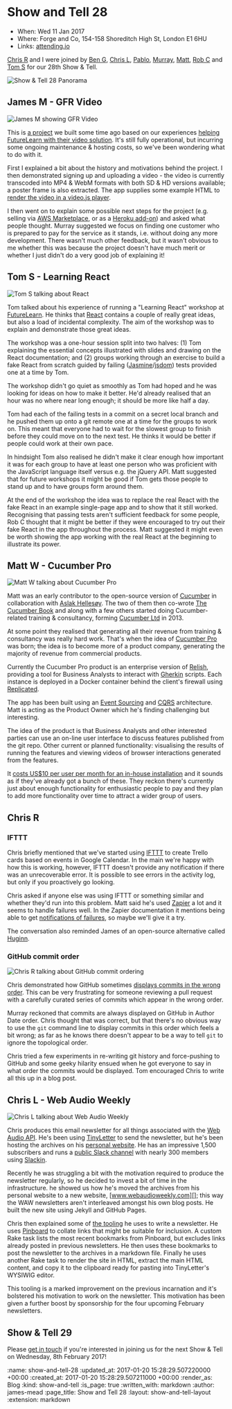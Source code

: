 Show and Tell 28
================

* When: Wed 11 Jan 2017
* Where: Forge and Co, 154-158 Shoreditch High St, London E1 6HU
* Links: [attending.io][attending-io-show-and-tell-28]

[Chris R][chris-roos] and I were joined by [Ben G][ben-griffiths], [Chris L][chris-lowis], [Pablo][pablo-manrubia], [Murray][murray-steele], [Matt][matt-wynne], [Rob C][rob-chatley] and [Tom S][tom-stuart] for our 28th Show & Tell.

![Show & Tell 28 Panorama](/images/blog/2017-01-14-show-and-tell-28-panorama.jpg)

[attending-io-show-and-tell-28]: https://attending.io/events/gfr-show-and-tell-28/
[chris-roos]: /chris-roos
[ben-griffiths]: https://twitter.com/beng
[chris-lowis]: http://blog.chrislowis.co.uk/
[pablo-manrubia]: http://pmanrubia.info/
[murray-steele]: https://twitter.com/hlame
[matt-wynne]: http://www.mattwynne.net/
[rob-chatley]: https://www.doc.ic.ac.uk/~rbc/
[tom-stuart]: http://codon.com/


## James M - GFR Video

![James M showing GFR Video](/images/blog/2017-01-14-show-and-tell-28-james-m-gfr-video.jpg)

This is [a project][gfr-video] we built some time ago based on our experiences [helping FutureLearn with their video solution][futurelearn-video]. It's still fully operational, but incurring some ongoing maintenance & hosting costs, so we've been wondering what to do with it.

First I explained a bit about the history and motivations behind the project. I then demonstrated signing up and uploading a video - the video is currently transcoded into MP4 & WebM formats with both SD & HD versions available; a poster frame is also extracted. The app supplies some example HTML to [render the video in a video.js player][gfr-video-test].

I then went on to explain some possible next steps for the project (e.g. selling via [AWS Marketplace][], or as a [Heroku add-on][]) and asked what people thought. Murray suggested we focus on finding one customer who is prepared to pay for the service as it stands, i.e. without doing any more development. There wasn't much other feedback, but it wasn't obvious to me whether this was because the project doesn't have much merit or whether I just didn't do a very good job of explaining it!

[gfr-video]: /gfr-video
[futurelearn-video]: /futurelearn-video
[gfr-video-test]: https://freerange.github.io/videos-test/
[AWS Marketplace]: https://aws.amazon.com/marketplace/
[Heroku add-on]: https://elements.heroku.com/addons


## Tom S - Learning React

![Tom S talking about React](/images/blog/2017-01-14-show-and-tell-28-tom-s-learning-react.jpg)

Tom talked about his experience of running a "Learning React" workshop at [FutureLearn][]. He thinks that [React][] contains a couple of really great ideas, but also a load of incidental complexity. The aim of the workshop was to explain and demonstrate those great ideas.

The workshop was a one-hour session split into two halves: (1) Tom explaining the essential concepts illustrated with slides and drawing on the React documentation; and (2) groups working through an exercise to build a fake React from scratch guided by failing ([Jasmine][]/[jsdom][]) tests provided one at a time by Tom.

The workshop didn't go quiet as smoothly as Tom had hoped and he was looking for ideas on how to make it better. He'd already realised that an hour was no where near long enough; it should be more like half a day.

Tom had each of the failing tests in a commit on a secret local branch and he pushed them up onto a git remote one at a time for the groups to work on. This meant that everyone had to wait for the slowest group to finish before they could move on to the next test. He thinks it would be better if people could work at their own pace.

In hindsight Tom also realised he didn't make it clear enough how important it was for each group to have at least one person who was proficient with the JavaScript language itself versus e.g. the jQuery API. Matt suggested that for future workshops it might be good if Tom gets those people to stand up and to have groups form around them.

At the end of the workshop the idea was to replace the real React with the fake React in an example single-page app and to show that it still worked. Recognising that passing tests aren't sufficient feedback for some people, Rob C thought that it might be better if they were encouraged to try out their fake React in the app throughout the process. Matt suggested it might even be worth showing the app working with the real React at the beginning to illustrate its power.

[React]: https://facebook.github.io/react/
[FutureLearn]: https://www.futurelearn.com/
[Jasmine]: https://jasmine.github.io/
[jsdom]: https://github.com/tmpvar/jsdom


## Matt W - Cucumber Pro

![Matt W talking about Cucumber Pro](/images/blog/2017-01-14-show-and-tell-28-matt-w-talking-about-cucumber-pro.jpg)

Matt was an early contributor to the open-source version of [Cucumber][] in collaboration with [Aslak Hellesøy][]. The two of them then co-wrote [The Cucumber Book][] and along with a few others started doing Cucumber-related training & consultancy, forming [Cucumber Ltd][] in 2013.

At some point they realised that generating all their revenue from training & consultancy was really hard work. That's when the idea of [Cucumber Pro][] was born; the idea is to become more of a product company, generating the majority of revenue from commercial products.

Currently the Cucumber Pro product is an enterprise version of [Relish][], providing a tool for Business Analysts to interact with [Gherkin][] scripts. Each instance is deployed in a Docker container behind the client's firewall using [Replicated][].

The app has been built using an [Event Sourcing][] and [CQRS][] architecture. Matt is acting as the Product Owner which he's finding challenging but interesting.

The idea of the product is that Business Analysts and other interested parties can use an on-line user interface to discuss features published from the git repo. Other current or planned functionality: visualising the results of running the features and viewing videos of browser interactions generated from the features.

It [costs US$10 per user per month for an in-house installation][cucumber-pro-eap] and it sounds as if they've already got a bunch of these. They reckon there's currently just about enough functionality for enthusiastic people to pay and they plan to add more functionality over time to attract a wider group of users.

[Cucumber]: https://cucumber.io
[Aslak Hellesøy]: http://aslakhellesoy.com/
[The Cucumber Book]: https://pragprog.com/book/hwcuc/the-cucumber-book
[Cucumber Ltd]: https://beta.companieshouse.gov.uk/company/SC456793
[Cucumber Pro]: https://cucumber.io/pro
[Relish]: https://www.relishapp.com/
[Gherkin]: https://github.com/cucumber/cucumber/wiki/Gherkin
[Replicated]: https://www.replicated.com/
[Event Sourcing]: https://martinfowler.com/eaaDev/EventSourcing.html
[CQRS]: https://martinfowler.com/bliki/CQRS.html
[cucumber-pro-eap]: https://app.cucumber.pro/projects/cucumber-pro/documents/master/features/eap.md

## Chris R

### IFTTT

Chris briefly mentioned that we've started using [IFTTT][] to create Trello cards based on events in Google Calendar. In the main we're happy with how this is working, however, IFTTT doesn't provide any notification if there was an unrecoverable error. It is possible to see errors in the activity log, but only if you proactively go looking.

Chris asked if anyone else was using IFTTT or something similar and whether they'd run into this problem. Matt said he's used [Zapier][] a lot and it seems to handle failures well. In the Zapier documentation it mentions being able to get [notifications of failures][zapier-email-settings], so maybe we'll give it a try.

The conversation also reminded James of an open-source alternative called [Huginn][].

[IFTTT]: https://ifttt.com
[Zapier]: https://zapier.com/
[zapier-email-settings]: https://zapier.com/help/settings/#email-settings
[Huginn]: https://github.com/cantino/huginn


### GitHub commit order

![Chris R talking about GitHub commit ordering](/images/blog/2017-01-14-show-and-tell-28-chris-r-talking-about-github-commit-ordering.jpg)

Chris demonstrated how GitHub sometimes [displays commits in the wrong order][github-wrong-order]. This can be very frustrating for someone reviewing a pull request with a carefully curated series of commits which appear in the wrong order.

Murray reckoned that commits are always displayed on GitHub in Author Date order. Chris thought that was correct, but that there's no obvious way to use the `git` command line to display commits in this order which feels a bit wrong; as far as he knows there doesn't appear to be a way to tell `git` to ignore the topological order.

Chris tried a few experiments in re-writing git history and force-pushing to GitHub and some geeky hilarity ensued when he got everyone to say in what order the commits would be displayed. Tom encouraged Chris to write all this up in a blog post.

[github-wrong-order]: https://help.github.com/articles/why-are-my-commits-in-the-wrong-order/


## Chris L - Web Audio Weekly

![Chris L talking about Web Audio Weekly](/images/blog/2017-01-14-show-and-tell-28-chris-l-talking-about-web-audio-weekly.jpg)

Chris produces this email newsletter for all things associated with the [Web Audio API][]. He's been using [TinyLetter][] to send the newsletter, but he's been hosting the archives on his [personal website][chris-lowis]. He has an impressive 1,500 subscribers and runs a [public Slack channel][web-audio-slack] with nearly 300 members using [Slackin][].

Recently he was struggling a bit with the motivation required to produce the newsletter regularly, so he decided to invest a bit of time in the infrastructure. he showed us how he's moved the archives from his personal website to a new website, [www.webaudioweekly.com][]; this way the WAW newsletters aren't interleaved amongst his own blog posts. He built the new site using Jekyll and GitHub Pages.

Chris then explained some of [the tooling][waw-rakefile] he uses to write a newsletter. He uses [Pinboard][] to collate links that might be suitable for inclusion. A custom Rake task lists the most recent bookmarks from Pinboard, but excludes links already posted in previous newsletters. He then uses these bookmarks to post the newsletter to the archives in a markdown file. Finally he uses another Rake task to render the site in HTML, extract the main HTML content, and copy it to the clipboard ready for pasting into TinyLetter's WYSIWIG editor.

This tooling is a marked improvement on the previous incarnation and it's bolstered his motivation to work on the newsletter. This motivation has been given a further boost by sponsorship for the four upcoming February newsletters.

[Web Audio API]: https://www.w3.org/TR/webaudio/
[TinyLetter]: https://tinyletter.com/
[www.webaudioweekly.com]: http://www.webaudioweekly.com/
[web-audio-slack]: https://web-audio-slackin.herokuapp.com
[Slackin]: https://github.com/rauchg/slackin
[Pinboard]: https://pinboard.in/
[waw-rakefile]: https://github.com/chrislo/webaudioweekly/blob/master/Rakefile


## Show & Tell 29

Please [get in touch][contact] if you're interested in joining us for the next Show & Tell on Wednesday, 8th February 2017!

[contact]: /contact

:name: show-and-tell-28
:updated_at: 2017-01-20 15:28:29.507220000 +00:00
:created_at: 2017-01-20 15:28:29.507211000 +00:00
:render_as: Blog
:kind: show-and-tell
:is_page: true
:written_with: markdown
:author: james-mead
:page_title: Show and Tell 28
:layout: show-and-tell-layout
:extension: markdown

